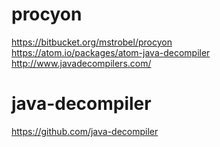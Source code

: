 # procyon
https://bitbucket.org/mstrobel/procyon  
https://atom.io/packages/atom-java-decompiler  
http://www.javadecompilers.com/  

# java-decompiler
https://github.com/java-decompiler
